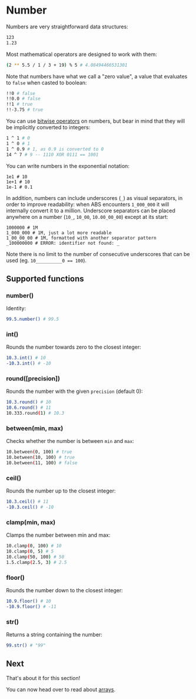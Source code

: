 # Number

Numbers are very straightforward data structures:

``` bash
123
1.23
```

Most mathematical operators are designed to work
with them:

``` bash
(2 ** 5.5 / 1 / 3 + 19) % 5 # 4.08494466531301
```

Note that numbers have what we call a "zero value",
a value that evaluates to `false` when casted to boolean:

``` bash
!!0 # false
!!0.0 # false
!!1 # true
!!-3.75 # true
```

You can use [bitwise operators](/syntax/operators) on numbers, but bear in
mind that they will be implicitly converted to integers:

``` bash
1 ^ 1 # 0
1 ^ 0 # 1
1 ^ 0.9 # 1, as 0.9 is converted to 0
14 ^ 7 # 9 -- 1110 XOR 0111 == 1001
```

You can write numbers in the exponential notation:

```
1e1 # 10
1e+1 # 10
1e-1 # 0.1
```

In addition, numbers can include underscores (`_`) as visual
separators, in order to improve readability: when
ABS encounters `1_000_000` it will internally convert it
to a million. Underscore separators can be placed anywhere
on a number (`10_`, `10_00`, `10.00_00_00`) except at its start:

```
1000000 # 1M
1_000_000 # 1M, just a lot more readable
1_00_00_00 # 1M, formatted with another separator pattern
_100000000 # ERROR: identifier not found: _
```

Note there is no limit to the number of consecutive
underscores that can be used (eg. `10__________0 == 100`).

## Supported functions

### number()

Identity:

``` bash
99.5.number() # 99.5
```

### int()

Rounds the number towards zero to the closest integer:

``` bash
10.3.int() # 10
-10.3.int() # -10
```

### round([precision])

Rounds the number with the given `precision` (default 0):

``` bash
10.3.round() # 10
10.6.round() # 11
10.333.round(1) # 10.3
```

### between(min, max)

Checks whether the number is between `min` and `max`:

``` bash
10.between(0, 100) # true
10.between(10, 100) # true
10.between(11, 100) # false
```

### ceil()

Rounds the number up to the closest integer:

``` bash
10.3.ceil() # 11
-10.3.ceil() # -10
```

### clamp(min, max)

Clamps the number between min and max:

``` bash
10.clamp(0, 100) # 10
10.clamp(0, 5) # 5
10.clamp(50, 100) # 50
1.5.clamp(2.5, 3) # 2.5
```

### floor()

Rounds the number down to the closest integer:

``` bash
10.9.floor() # 10
-10.9.floor() # -11
```

### str()

Returns a string containing the number:

``` bash
99.str() # "99"
```

## Next

That's about it for this section!

You can now head over to read about [arrays](/types/array).
